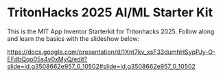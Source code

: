 # TritonHacks 2025 AI/ML Starter Kit

This is the MIT App Inventor Starterkit for Tritonhacks 2025. Follow along and learn the basics with the slideshow below:

https://docs.google.com/presentation/d/1Xnt7kv_xsF33dumhHSypPJy-O-EFdbQqo05s4v0xMyQ/edit?slide=id.g3508662e957_0_10502#slide=id.g3508662e957_0_10502
